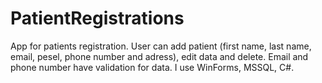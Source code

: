 # PatientRegistrations
App for patients registration. User can add patient (first name, last name, email, pesel, phone number and adress), edit data and delete. Email and phone number have validation for data.
I use WinForms, MSSQL, C#.
